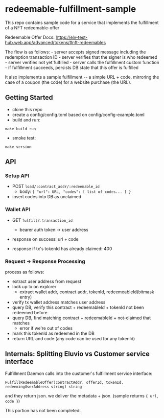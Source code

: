 # redeemable-fulfillment-sample

This repo contains sample code for a service that implements the fulfillment of a NFT redeemable-offer

Redeemable Offer Docs: https://elv-test-hub.web.app/advanced/tokens/#nft-redeemables

The flow is as follows:
     - server accepts signed message including the redemption transaction ID
     - server verifies that the signer is who redeemed
     - server verifies not yet fulfilled
     - server calls the fulfillment custom function
     - if fulfillment succeeds, persists DB state that this offer is fulfilled

It also implements a sample fulfillment -- a simple URL + code, mirroring the case of a coupon (the code) for a website purchase (the URL).


## Getting Started

- clone this repo
- create a config/config.toml based on config/config-example.toml
- build and run:
```
make build run
```
- smoke test:
```
make version
```


## API

### Setup API

- POST `load/:contract_addr/:redeemable_id`
  - body: `{ "url": URL, "codes": [ list of codes... ] }`
- insert codes into DB as unclaimed


### Wallet API

- GET `fulfill/:transaction_id`
  - bearer auth token -> user address

- response on success: url + code
- response if tx's tokenId has already claimed: 400


### Request -> Response Processing

process as follows:
- extract user address from request
- look up tx on explorer 
  - extract wallet addr, contract addr, tokenId, redeemeableId(bitmask entry)
- verify tx wallet address matches user address
- query DB, verify this contract + redeemableId + tokenId not been redeemed before
- query DB, find matching contract + redeemableId + not-claimed that matches 
   - error if we're out of codes
- mark this tokenId as redeemed in the DB
- return URL and code  (any code can be used for any tokenId)



## Internals: Splitting Eluvio vs Customer service interface

Fulfillment Daemon calls into the customer's fulfillment service interface:
```
FulfillRedeemableOffer(contractAddr, offerId, tokenId, redeemingUserAddress string) string
```
and they return json.  we deliver the metadata + json. (sample returns `{ url, code }`)

This portion has not been completed.

